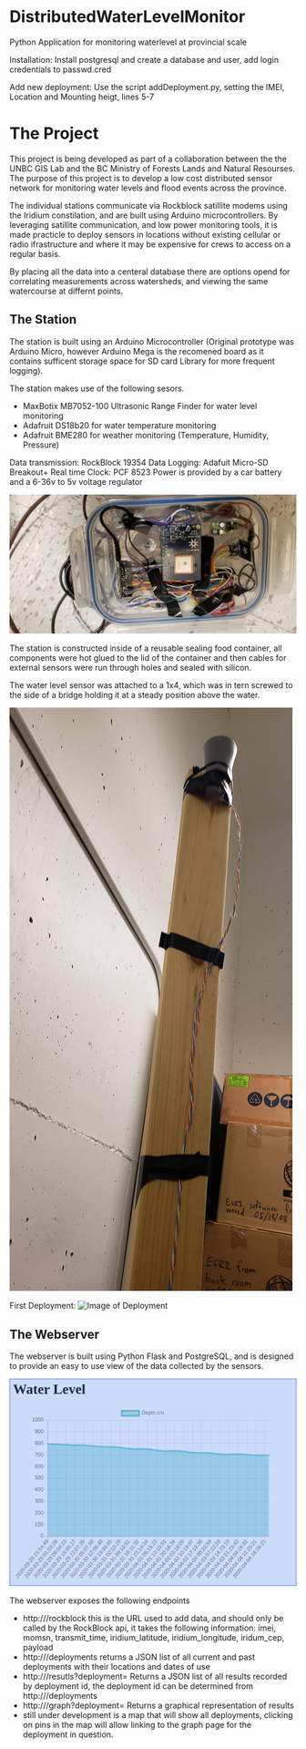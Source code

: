 # DistributedWaterLevelMonitor
Python Application for monitoring waterlevel at provincial scale

Installation:
Install postgresql and create a database and user, add login credentials to passwd.cred

Add new deployment:
Use the script addDeployment.py, setting the IMEI, Location and Mounting heigt, lines 5-7

# The Project
This project is being developed as part of a collaboration between the the UNBC GIS Lab and the BC Ministry of Forests Lands and Natural Resourses. The purpose of this project is to develop a low cost distributed sensor network for monitoring water levels and flood events across the province. 

The individual stations communicate via Rockblock satillite modems using the Iridium constilation, and are built using Arduino microcontrollers. By leveraging satillite communication, and low power monitoring tools, it is made practicle to deploy sensors in locations without existing cellular or radio ifrastructure and where it may be expensive for crews to access on a regular basis.

By placing all the data into a centeral database there are options opend for correlating measurements across watersheds, and viewing the same watercourse at differnt points.

## The Station
The station is built using an Arduino Microcontroller (Original prototype was Arduino Micro, however Arduino Mega is the recomened board as it contains sufficent storage space for SD card Library for more frequent logging).

The station makes use of the following sesors. 
* MaxBotix MB7052-100 Ultrasonic Range Finder for water level monitoring
* Adafruit DS18b20 for water temperature monitoring
* Adafruit BME280 for weather monitoring (Temperature, Humidity, Pressure)

Data transmission: RockBlock 19354
Data Logging: Adafuit Micro-SD Breakout+
Real time Clock: PCF 8523
Power is provided by a car battery and a 6-36v to 5v voltage regulator

![Image of Station](https://github.com/GeoGuy-ca/DistributedWaterLevelMonitor/blob/master/photos/20200525_131511.jpg)

The station is constructed inside of a reusable sealing food container, all components were hot glued to the lid of the container and then cables for external sensors were run through holes and sealed with silicon. 

The water level sensor was attached to a 1x4, which was in tern screwed to the side of a bridge holding it at a steady position above the water.

![Image of Ultrasonic Sensor](https://github.com/GeoGuy-ca/DistributedWaterLevelMonitor/blob/master/photos/20200525_131445.jpg)

First Deployment:
![Image of Deployment](https://github.com/GeoGuy-ca/DistributedWaterLevelMonitor/blob/master/photos/20200428_150403.jpg)

## The Webserver
  The webserver is built using Python Flask and PostgreSQL, and is designed to provide an easy to use view of the data collected by the sensors. 
  
![Image of Waterlevel graph](https://github.com/GeoGuy-ca/DistributedWaterLevelMonitor/blob/master/photos/Screenshot%20from%202020-05-25%2013-46-06.png)

The webserver exposes the following endpoints
 * http://<domain>/rockblock this is the URL used to add data, and should only be called by the RockBlock api, it takes the following information: imei, momsn, transmit_time, iridium_latitude, iridium_longitude, iridum_cep, payload 
  * http://<domain>/deployments returns a JSON list of all current and past deployments with their locations and dates of use
  * http://<domain>/resutls?deployment=<id> Returns a JSON list of all results recorded by deployment id, the deployment id can be determined from http://<domain>/deployments
  * http://<domain>/graph?deployment=<id> Returns a graphical representation of results
  * still under development is a map that will show all deployments, clicking on pins in the map will allow linking to the graph page for the deployment in question.
